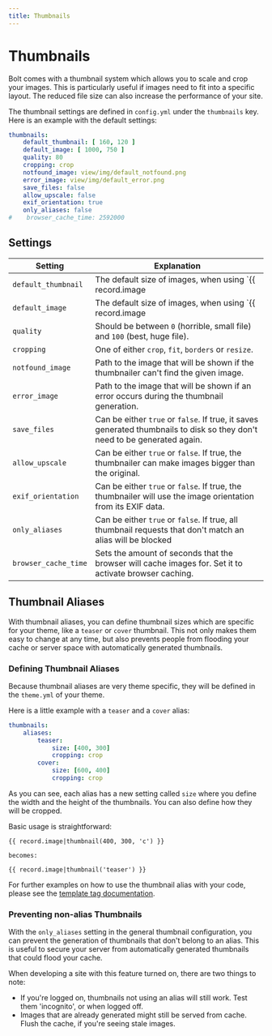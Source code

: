 ```yaml
---
title: Thumbnails
---
```

Thumbnails
==========

Bolt comes with a thumbnail system which allows you to scale and crop your
images. This is particularly useful if images need to fit into a specific
layout. The reduced file size can also increase the performance of your site.

The thumbnail settings are defined in `config.yml` under the `thumbnails` key.
Here is an example with the default settings:

```yaml
thumbnails:
    default_thumbnail: [ 160, 120 ]
    default_image: [ 1000, 750 ]
    quality: 80
    cropping: crop
    notfound_image: view/img/default_notfound.png
    error_image: view/img/default_error.png
    save_files: false
    allow_upscale: false
    exif_orientation: true
    only_aliases: false
#    browser_cache_time: 2592000
```

Settings
--------

| Setting | Explanation |
| --- | --- |
| `default_thumbnail` | The default size of images, when using `{{ record.image|thumbnail() }}`. |
| `default_image` | The default size of images, when using `{{ record.image|image() }}`. |
| `quality` | Should be between `0` (horrible, small file) and `100` (best, huge file). |
| `cropping` | One of either `crop`, `fit`, `borders` or `resize`. |
| `notfound_image` | Path to the image that will be shown if the thumbnailer can't find the given image. |
| `error_image` | Path to the image that will be shown if an error occurs during the thumbnail generation. |
| `save_files` | Can be either `true` or `false`. If true, it saves generated thumbnails to disk so they don't need to be generated again. |
| `allow_upscale` | Can be either `true` or `false`. If true, the thumbnailer can make images bigger than the original. |
| `exif_orientation` | Can be either `true` or `false`. If true, the thumbnailer will use the image orientation from its EXIF data. |
| `only_aliases` | Can be either `true` or `false`. If true, all thumbnail requests that don't match an alias will be blocked |
| `browser_cache_time` | Sets the amount of seconds that the browser will cache images for. Set it to activate browser caching. |

Thumbnail Aliases
-----------------

With thumbnail aliases, you can define thumbnail sizes which are specific for
your theme, like a `teaser` or `cover` thumbnail. This not only makes them easy
to change at any time, but also prevents people from flooding your cache or
server space with automatically generated thumbnails.

### Defining Thumbnail Aliases

Because thumbnail aliases are very theme specific,
they will be defined in the `theme.yml` of your theme.

Here is a little example with a `teaser` and a `cover` alias:

```yaml
thumbnails:
    aliases:
        teaser:
            size: [400, 300]
            cropping: crop
        cover:
            size: [600, 400]
            cropping: crop
```

As you can see, each alias has a new setting called `size` where you define the
width and the height of the thumbnails. You can also define how they will be
cropped.

Basic usage is straightforward:

```twig
{{ record.image|thumbnail(400, 300, 'c') }}

becomes:

{{ record.image|thumbnail('teaser') }}
```

For further examples on how to use the thumbnail alias with your code, please
see the [template tag documentation][].

### Preventing non-alias Thumbnails

With the `only_aliases` setting in the general thumbnail configuration, you can
prevent the generation of thumbnails that don't belong to an alias. This is
useful to secure your server from automatically generated thumbnails that could
flood your cache.

When developing a site with this feature turned on, there are two things to note:

 - If you're logged on, thumbnails not using an alias will still work. Test them
   'incognito', or when logged off.
 - Images that are already generated might still be served from cache. Flush the
   cache, if you're seeing stale images.

[template tag documentation]: https://docs.bolt.cm/3.2/templating/templatetags#thumbnail
